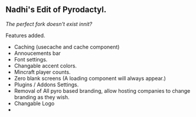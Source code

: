 ## Nadhi's Edit of Pyrodactyl. 
_The perfect fork doesn't exist innit?_ 

Features added. 
-  Caching (usecache and cache component)
-  Annoucements bar
-  Font settings. 
-  Changable accent colors.
-  Mincraft player counts.
-  Zero blank screens (A loading component will always appear.)
-  Plugins / Addons Settings. 
-  Removal of All pyro based branding, allow hosting companies to change branding as they wish. 
-  Changable Logo
-  